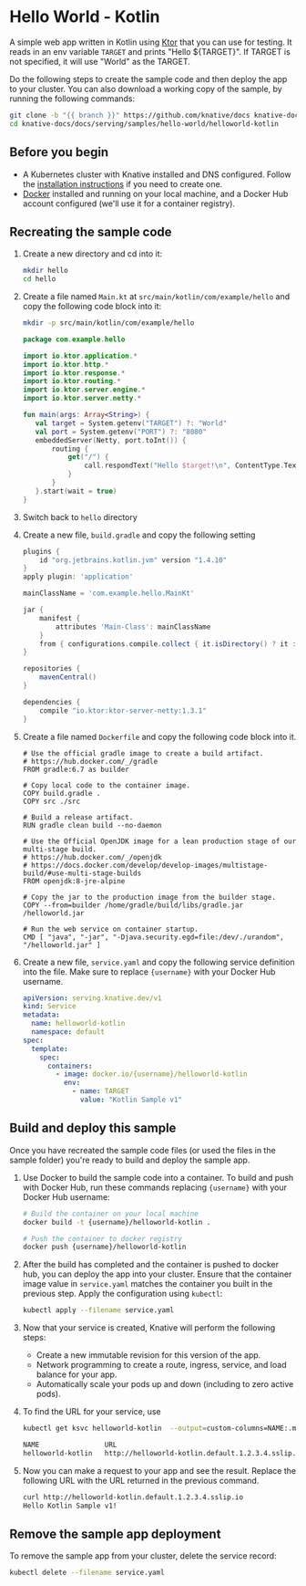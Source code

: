 # Hello World - Kotlin

A simple web app written in Kotlin using [Ktor](https://ktor.io/) that you can
use for testing. It reads in an env variable `TARGET` and prints "Hello
\${TARGET}". If TARGET is not specified, it will use "World" as the TARGET.

Do the following steps to create the sample code and then deploy the app to your
cluster. You can also download a working copy of the sample, by running the
following commands:

```bash
git clone -b "{{ branch }}" https://github.com/knative/docs knative-docs
cd knative-docs/docs/serving/samples/hello-world/helloworld-kotlin
```

## Before you begin

- A Kubernetes cluster with Knative installed and DNS configured. Follow the
  [installation instructions](../../../../install/serving/install-serving-with-yaml.md) if you need to
  create one.
- [Docker](https://www.docker.com) installed and running on your local machine,
  and a Docker Hub account configured (we'll use it for a container registry).

## Recreating the sample code

1. Create a new directory and cd into it:

   ```bash
   mkdir hello
   cd hello
   ```

2. Create a file named `Main.kt` at `src/main/kotlin/com/example/hello` and copy
   the following code block into it:

   ```bash
   mkdir -p src/main/kotlin/com/example/hello
   ```

   ```kotlin
   package com.example.hello

   import io.ktor.application.*
   import io.ktor.http.*
   import io.ktor.response.*
   import io.ktor.routing.*
   import io.ktor.server.engine.*
   import io.ktor.server.netty.*

   fun main(args: Array<String>) {
      val target = System.getenv("TARGET") ?: "World"
      val port = System.getenv("PORT") ?: "8080"
      embeddedServer(Netty, port.toInt()) {
          routing {
              get("/") {
                  call.respondText("Hello $target!\n", ContentType.Text.Html)
              }
          }
      }.start(wait = true)
   }
   ```

3. Switch back to `hello` directory

4. Create a new file, `build.gradle` and copy the following setting

   ```groovy
   plugins {
       id "org.jetbrains.kotlin.jvm" version "1.4.10"
   }
   apply plugin: 'application'

   mainClassName = 'com.example.hello.MainKt'

   jar {
       manifest {
           attributes 'Main-Class': mainClassName
       }
       from { configurations.compile.collect { it.isDirectory() ? it : zipTree(it) } }
   }

   repositories {
       mavenCentral()
   }

   dependencies {
       compile "io.ktor:ktor-server-netty:1.3.1"
   }
   ```

5. Create a file named `Dockerfile` and copy the following code block into it.

   ```docker
   # Use the official gradle image to create a build artifact.
   # https://hub.docker.com/_/gradle
   FROM gradle:6.7 as builder

   # Copy local code to the container image.
   COPY build.gradle .
   COPY src ./src

   # Build a release artifact.
   RUN gradle clean build --no-daemon

   # Use the Official OpenJDK image for a lean production stage of our multi-stage build.
   # https://hub.docker.com/_/openjdk
   # https://docs.docker.com/develop/develop-images/multistage-build/#use-multi-stage-builds
   FROM openjdk:8-jre-alpine

   # Copy the jar to the production image from the builder stage.
   COPY --from=builder /home/gradle/build/libs/gradle.jar /helloworld.jar

   # Run the web service on container startup.
   CMD [ "java", "-jar", "-Djava.security.egd=file:/dev/./urandom", "/helloworld.jar" ]
   ```

6. Create a new file, `service.yaml` and copy the following service definition
   into the file. Make sure to replace `{username}` with your Docker Hub
   username.

   ```yaml
   apiVersion: serving.knative.dev/v1
   kind: Service
   metadata:
     name: helloworld-kotlin
     namespace: default
   spec:
     template:
       spec:
         containers:
           - image: docker.io/{username}/helloworld-kotlin
             env:
               - name: TARGET
                 value: "Kotlin Sample v1"
   ```

## Build and deploy this sample

Once you have recreated the sample code files (or used the files in the sample
folder) you're ready to build and deploy the sample app.

1. Use Docker to build the sample code into a container. To build and push with
   Docker Hub, run these commands replacing `{username}` with your Docker Hub
   username:

   ```bash
   # Build the container on your local machine
   docker build -t {username}/helloworld-kotlin .

   # Push the container to docker registry
   docker push {username}/helloworld-kotlin
   ```

1. After the build has completed and the container is pushed to docker hub, you
   can deploy the app into your cluster. Ensure that the container image value
   in `service.yaml` matches the container you built in the previous step. Apply
   the configuration using `kubectl`:

   ```bash
   kubectl apply --filename service.yaml
   ```

1. Now that your service is created, Knative will perform the following steps:

   - Create a new immutable revision for this version of the app.
   - Network programming to create a route, ingress, service, and load balance
     for your app.
   - Automatically scale your pods up and down (including to zero active pods).

1. To find the URL for your service, use

   ```bash
   kubectl get ksvc helloworld-kotlin  --output=custom-columns=NAME:.metadata.name,URL:.status.url

   NAME                URL
   helloworld-kotlin   http://helloworld-kotlin.default.1.2.3.4.sslip.io
   ```

1. Now you can make a request to your app and see the result. Replace
   the following URL with the URL returned in the previous command.

   ```bash
   curl http://helloworld-kotlin.default.1.2.3.4.sslip.io
   Hello Kotlin Sample v1!
   ```

## Remove the sample app deployment

To remove the sample app from your cluster, delete the service record:

```bash
kubectl delete --filename service.yaml
```
